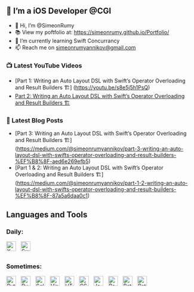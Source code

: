 ## 📱 I’m a iOS Developer @CGI

- 👋 Hi, I’m @SimeonRumy
- 📚 View my poftfolio at: https://simeonrumy.github.io/Portfolio/
- 🌱 I’m currently learning Swift Concurrancy
- 📫 Reach me on simeonrumyannikov@gmail.com


### 📺 Latest YouTube Videos

<!-- YOUTUBE:START -->
* [Part 1: Writing an Auto Layout DSL with Swift’s Operator Overloading and Result Builders 🏗️] (https://youtu.be/s8e5j5h1PsQ)
* [Part 2: Writing an Auto Layout DSL with Swift’s Operator Overloading and Result Builders 🏗️](https://youtu.be/tiD-e16MibI)
<!-- YOUTUBE:END -->

### 📕 Latest Blog Posts

<!-- BLOG-POST-LIST:START -->
* [Part 3: Writing an Auto Layout DSL with Swift’s Operator Overloading and Result Builders 🏗️] (https://medium.com/@simeonrumyannikov/part-3-writing-an-auto-layout-dsl-with-swifts-operator-overloading-and-result-builders-%EF%B8%8F-aed6e269efb5)
 * [Part 1 & 2: Writing an Auto Layout DSL with Swift’s Operator Overloading and Result Builders 🏗️] (https://medium.com/@simeonrumyannikov/part-1-2-writing-an-auto-layout-dsl-with-swifts-operator-overloading-and-result-builders-%EF%B8%8F-87a5a6daa0c1)
<!-- BLOG-POST-LIST:END -->

## Languages and Tools

### Daily: 

<img align="left" alt="X Code" width="26px" src="https://cdn.jsdelivr.net/gh/devicons/devicon/icons/xcode/xcode-original.svg" style="padding-right:10px;" />
<img align="left" alt="Swift Code" width="26px" src="https://cdn.jsdelivr.net/gh/devicons/devicon/icons/swift/swift-original.svg" style="padding-right:10px;"/>
<br></br>

### Sometimes:

<img align="left" alt="Python" width="26px" src="https://cdn.jsdelivr.net/gh/devicons/devicon/icons/python/python-original.svg" style="padding-right:10px;" />
<img align="left" alt="Pycharm" width="26px" src="https://cdn.jsdelivr.net/gh/devicons/devicon/icons/pycharm/pycharm-original.svg" style="padding-right:10px;" />
<img align="left" alt="Sqlite" width="26px" src="https://cdn.jsdelivr.net/gh/devicons/devicon/icons/sqlite/sqlite-original.svg" style="padding-right:10px;" />
<img align="left" alt="Visual Studio Code" width="26px" src="https://cdn.jsdelivr.net/gh/devicons/devicon/icons/vscode/vscode-original.svg" style="padding-right:10px;" />
<img align="left" alt="HTML5" width="26px" src="https://cdn.jsdelivr.net/gh/devicons/devicon/icons/html5/html5-original.svg" style="padding-right:10px;" />
<img align="left" alt="CSS3" width="26px" src="https://cdn.jsdelivr.net/gh/devicons/devicon/icons/css3/css3-original.svg" style="padding-right:10px;" />
<img align="left" alt="JavaScript" width="26px" src="https://cdn.jsdelivr.net/gh/devicons/devicon/icons/javascript/javascript-original.svg" style="padding-right:10px;" />
<img align="left" alt="React" width="26px" src="https://cdn.jsdelivr.net/gh/devicons/devicon/icons/react/react-original.svg" style="padding-right:10px;" />
<img align="left" alt="Rstudio" width="26px" src="https://cdn.jsdelivr.net/gh/devicons/devicon/icons/rstudio/rstudio-original.svg" style="padding-right:10px;" />
<img align="left" alt="Rstudio" width="26px" src="https://cdn.jsdelivr.net/gh/devicons/devicon/icons/r/r-original.svg" style="padding-right:10px;" />


<!---
SimeonRumy/SimeonRumy is a ✨ special ✨ repository because its `README.md` (this file) appears on your GitHub profile.
You can click the Preview link to take a look at your changes.
--->
